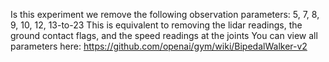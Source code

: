 Is this experiment we remove the following observation parameters: 5, 7, 8, 9, 10, 12, 13-to-23
This is equivalent to removing the lidar readings, the ground contact flags, and the speed readings at the joints
You can view all parameters here: https://github.com/openai/gym/wiki/BipedalWalker-v2